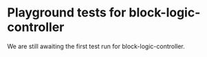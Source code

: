 # Playground tests for block-logic-controller
We are still awaiting the first test run for block-logic-controller.
